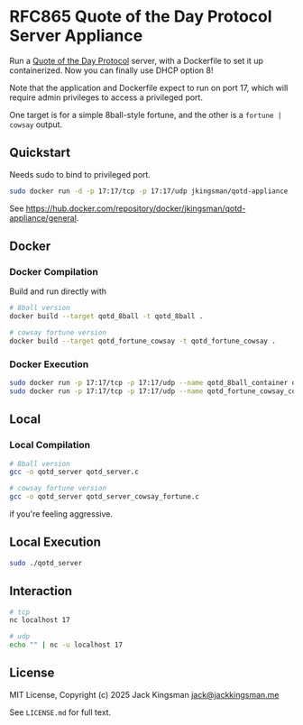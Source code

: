 # RFC865 Quote of the Day Protocol Server Appliance

Run a [Quote of the Day Protocol](https://datatracker.ietf.org/doc/html/rfc865) server, with a Dockerfile to set it up containerized. Now you can finally use DHCP option 8!

Note that the application and Dockerfile expect to run on port 17, which will require admin privileges to access a privileged port.

One target is for a simple 8ball-style fortune, and the other is a `fortune | cowsay` output.

## Quickstart

Needs sudo to bind to privileged port.

```bash
sudo docker run -d -p 17:17/tcp -p 17:17/udp jkingsman/qotd-appliance
```

See https://hub.docker.com/repository/docker/jkingsman/qotd-appliance/general.

## Docker

### Docker Compilation

Build and run directly with

```bash
# 8ball version
docker build --target qotd_8ball -t qotd_8ball .

# cowsay fortune version
docker build --target qotd_fortune_cowsay -t qotd_fortune_cowsay .
```

### Docker Execution

```bash
sudo docker run -p 17:17/tcp -p 17:17/udp --name qotd_8ball_container qotd_8ball
sudo docker run -p 17:17/tcp -p 17:17/udp --name qotd_fortune_cowsay_container qotd_fortune_cowsay
```

## Local
### Local Compilation

```bash
# 8ball version
gcc -o qotd_server qotd_server.c

# cowsay fortune version
gcc -o qotd_server qotd_server_cowsay_fortune.c
```

if you're feeling aggressive.

## Local Execution

```bash
sudo ./qotd_server
```

## Interaction

```bash
# tcp
nc localhost 17

# udp
echo "" | nc -u localhost 17
```

## License

MIT License, Copyright (c) 2025 Jack Kingsman <jack@jackkingsman.me>

See `LICENSE.md` for full text.
